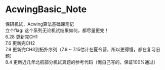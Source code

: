 # AcwingBasic_Note
保研机试，Acwing算法基础课笔记<br />
立个flag: 这个系列无论机试结果如何，都尽量更完！<br />
6.28 更新完CH1<br />
7.6 更新完CH2<br />
7.9 更新完CH3到拓扑序列（7.9 ~ 7.15估计在夏令营，所以更得慢，都在复习旧题）<br />
8.4 更新近几年北航部分机试真题的参考代码（俺自己写的，保证100%通过）
